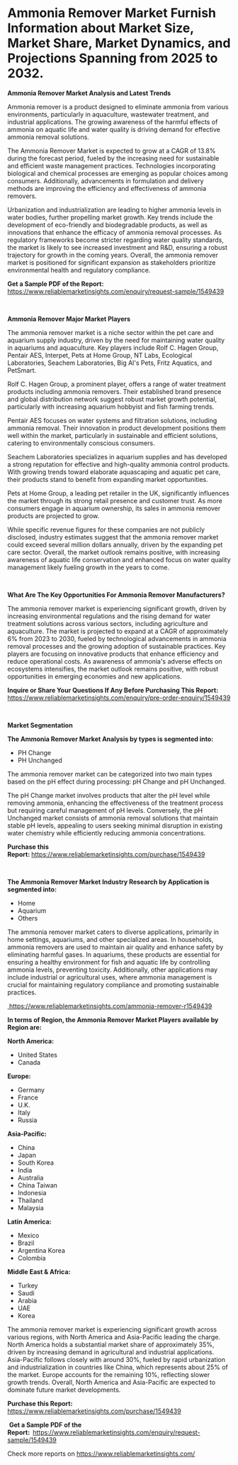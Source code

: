 <p><h1>Ammonia Remover Market Furnish Information about Market Size, Market Share, Market Dynamics, and Projections Spanning from 2025 to 2032.</h1></p><p><strong>Ammonia Remover Market Analysis and Latest Trends</strong></p>
<p><p>Ammonia remover is a product designed to eliminate ammonia from various environments, particularly in aquaculture, wastewater treatment, and industrial applications. The growing awareness of the harmful effects of ammonia on aquatic life and water quality is driving demand for effective ammonia removal solutions. </p><p>The Ammonia Remover Market is expected to grow at a CAGR of 13.8% during the forecast period, fueled by the increasing need for sustainable and efficient waste management practices. Technologies incorporating biological and chemical processes are emerging as popular choices among consumers. Additionally, advancements in formulation and delivery methods are improving the efficiency and effectiveness of ammonia removers. </p><p>Urbanization and industrialization are leading to higher ammonia levels in water bodies, further propelling market growth. Key trends include the development of eco-friendly and biodegradable products, as well as innovations that enhance the efficacy of ammonia removal processes. As regulatory frameworks become stricter regarding water quality standards, the market is likely to see increased investment and R&D, ensuring a robust trajectory for growth in the coming years. Overall, the ammonia remover market is positioned for significant expansion as stakeholders prioritize environmental health and regulatory compliance.</p></p>
<p><strong>Get a Sample PDF of the Report:&nbsp;</strong> <a href="https://www.reliablemarketinsights.com/enquiry/request-sample/1549439?utm_campaign=2441&utm_medium=2&utm_source=Github&utm_content=ia&utm_term=05042025&utm_id=ammonia-remover">https://www.reliablemarketinsights.com/enquiry/request-sample/1549439</a></p>
<p>&nbsp;</p>
<p><strong>Ammonia Remover Major Market Players</strong></p>
<p><p>The ammonia remover market is a niche sector within the pet care and aquarium supply industry, driven by the need for maintaining water quality in aquariums and aquaculture. Key players include Rolf C. Hagen Group, Pentair AES, Interpet, Pets at Home Group, NT Labs, Ecological Laboratories, Seachem Laboratories, Big Al's Pets, Fritz Aquatics, and PetSmart.</p><p>Rolf C. Hagen Group, a prominent player, offers a range of water treatment products including ammonia removers. Their established brand presence and global distribution network suggest robust market growth potential, particularly with increasing aquarium hobbyist and fish farming trends.</p><p>Pentair AES focuses on water systems and filtration solutions, including ammonia removal. Their innovation in product development positions them well within the market, particularly in sustainable and efficient solutions, catering to environmentally conscious consumers.</p><p>Seachem Laboratories specializes in aquarium supplies and has developed a strong reputation for effective and high-quality ammonia control products. With growing trends toward elaborate aquascaping and aquatic pet care, their products stand to benefit from expanding market opportunities.</p><p>Pets at Home Group, a leading pet retailer in the UK, significantly influences the market through its strong retail presence and customer trust. As more consumers engage in aquarium ownership, its sales in ammonia remover products are projected to grow.</p><p>While specific revenue figures for these companies are not publicly disclosed, industry estimates suggest that the ammonia remover market could exceed several million dollars annually, driven by the expanding pet care sector. Overall, the market outlook remains positive, with increasing awareness of aquatic life conservation and enhanced focus on water quality management likely fueling growth in the years to come.</p></p>
<p>&nbsp;</p>
<p><strong>What Are The Key Opportunities For Ammonia Remover Manufacturers?</strong></p>
<p><p>The ammonia remover market is experiencing significant growth, driven by increasing environmental regulations and the rising demand for water treatment solutions across various sectors, including agriculture and aquaculture. The market is projected to expand at a CAGR of approximately 6% from 2023 to 2030, fueled by technological advancements in ammonia removal processes and the growing adoption of sustainable practices. Key players are focusing on innovative products that enhance efficiency and reduce operational costs. As awareness of ammonia's adverse effects on ecosystems intensifies, the market outlook remains positive, with robust opportunities in emerging economies and new applications.</p></p>
<p><strong>Inquire or Share Your Questions If Any Before Purchasing This Report:</strong> <a href="https://www.reliablemarketinsights.com/enquiry/pre-order-enquiry/1549439?utm_campaign=2441&utm_medium=2&utm_source=Github&utm_content=ia&utm_term=05042025&utm_id=ammonia-remover">https://www.reliablemarketinsights.com/enquiry/pre-order-enquiry/1549439</a></p>
<p>&nbsp;</p>
<p><strong>Market Segmentation</strong></p>
<p><strong>The Ammonia Remover Market Analysis by types is segmented into:</strong></p>
<p><ul><li>PH Change</li><li>PH Unchanged</li></ul></p>
<p><p>The ammonia remover market can be categorized into two main types based on the pH effect during processing: pH Change and pH Unchanged. </p><p>The pH Change market involves products that alter the pH level while removing ammonia, enhancing the effectiveness of the treatment process but requiring careful management of pH levels. Conversely, the pH Unchanged market consists of ammonia removal solutions that maintain stable pH levels, appealing to users seeking minimal disruption in existing water chemistry while efficiently reducing ammonia concentrations.</p></p>
<p><strong>Purchase this Report:&nbsp;</strong><a href="https://www.reliablemarketinsights.com/purchase/1549439?utm_campaign=2441&utm_medium=2&utm_source=Github&utm_content=ia&utm_term=05042025&utm_id=ammonia-remover">https://www.reliablemarketinsights.com/purchase/1549439</a></p>
<p>&nbsp;</p>
<p><strong>The Ammonia Remover Market Industry Research by Application is segmented into:</strong></p>
<p><ul><li>Home</li><li>Aquarium</li><li>Others</li></ul></p>
<p><p>The ammonia remover market caters to diverse applications, primarily in home settings, aquariums, and other specialized areas. In households, ammonia removers are used to maintain air quality and enhance safety by eliminating harmful gases. In aquariums, these products are essential for ensuring a healthy environment for fish and aquatic life by controlling ammonia levels, preventing toxicity. Additionally, other applications may include industrial or agricultural uses, where ammonia management is crucial for maintaining regulatory compliance and promoting sustainable practices.</p></p>
<p><a href="https://www.reliablemarketinsights.com/ammonia-remover-r1549439?utm_campaign=2441&utm_medium=2&utm_source=Github&utm_content=ia&utm_term=05042025&utm_id=ammonia-remover">&nbsp;https://www.reliablemarketinsights.com/ammonia-remover-r1549439</a></p>
<p><strong>In terms of Region, the Ammonia Remover Market Players available by Region are:</strong></p>
<p>
    <p> <strong> North America: </strong>
        <ul>
            <li>United States</li>
            <li>Canada</li>
        </ul>
        </p> 
    <p> <strong> Europe: </strong>
        <ul>
            <li>Germany</li>
            <li>France</li>
            <li>U.K.</li>
            <li>Italy</li>
            <li>Russia</li>
        </ul>
        </p> 
    <p> <strong> Asia-Pacific: </strong>
        <ul>
            <li>China</li>
            <li>Japan</li>
            <li>South Korea</li>
            <li>India</li>
            <li>Australia</li>
            <li>China Taiwan</li>
            <li>Indonesia</li>
            <li>Thailand</li>
            <li>Malaysia</li>
        </ul>
        </p> 
    <p> <strong> Latin America: </strong>
        <ul>
            <li>Mexico</li>
            <li>Brazil</li>
            <li>Argentina Korea</li>
            <li>Colombia</li>
        </ul>
        </p> 
    <p> <strong> Middle East & Africa: </strong>
        <ul>
            <li>Turkey</li>
            <li>Saudi</li>
            <li>Arabia</li>
            <li>UAE</li>
            <li>Korea</li>
        </ul>
    </p>
    </p>
<p><p>The ammonia remover market is experiencing significant growth across various regions, with North America and Asia-Pacific leading the charge. North America holds a substantial market share of approximately 35%, driven by increasing demand in agricultural and industrial applications. Asia-Pacific follows closely with around 30%, fueled by rapid urbanization and industrialization in countries like China, which represents about 25% of the market. Europe accounts for the remaining 10%, reflecting slower growth trends. Overall, North America and Asia-Pacific are expected to dominate future market developments.</p></p>
<p><strong>Purchase this Report: </strong><a href="https://www.reliablemarketinsights.com/purchase/1549439?utm_campaign=2441&utm_medium=2&utm_source=Github&utm_content=ia&utm_term=05042025&utm_id=ammonia-remover">https://www.reliablemarketinsights.com/purchase/1549439</a></p>
<p>&nbsp;<strong>Get a Sample PDF of the Report:&nbsp;&nbsp;</strong><a href="https://www.reliablemarketinsights.com/enquiry/request-sample/1549439?utm_campaign=2441&utm_medium=2&utm_source=Github&utm_content=ia&utm_term=05042025&utm_id=ammonia-remover">https://www.reliablemarketinsights.com/enquiry/request-sample/1549439</a></p>
<p><strong></strong></p>
<p>Check more reports on <a href="https://www.reliablemarketinsights.com/?utm_campaign=2441&utm_medium=2&utm_source=Github&utm_content=ia&utm_term=05042025&utm_id=ammonia-remover">https://www.reliablemarketinsights.com/</a></p>